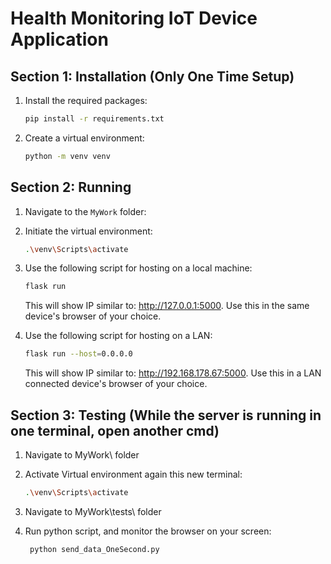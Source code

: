 # Health Monitoring IoT Device Application

## Section 1: Installation (Only One Time Setup)

1. Install the required packages:
    ```bash
    pip install -r requirements.txt
    ```

2. Create a virtual environment:
    ```bash
    python -m venv venv
    ```

## Section 2: Running

1. Navigate to the `MyWork` folder:
   

2. Initiate the virtual environment:
    ```bash
    .\venv\Scripts\activate
    ```

3. Use the following script for hosting on a local machine:
    ```bash
    flask run
    ```
	This will show IP similar to: http://127.0.0.1:5000. Use this in the same device's browser of your choice.

4. Use the following script for hosting on a LAN:
    ```bash
    flask run --host=0.0.0.0
    ```
	This will show IP similar to: http://192.168.178.67:5000. Use this in a LAN connected device's browser of your choice.
	
## Section 3: Testing (While the server is running in one terminal, open another cmd)

1. Navigate to MyWork\ folder

2. Activate Virtual environment again this new terminal:
	
	```bash
    .\venv\Scripts\activate
    ```
3. Navigate to MyWork\tests\ folder

4. Run python script, and monitor the browser on your screen:
	```bash
	 python send_data_OneSecond.py
    ```
	
	